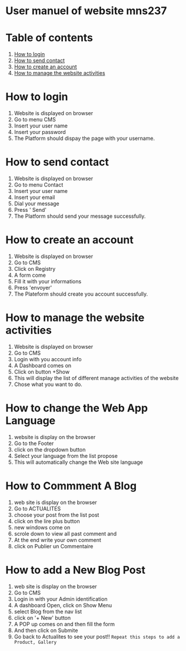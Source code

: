 # User manuel of website mns237

# Table of contents

1. [How to login](#how-to-login) 
1. [How to send contact](#how-to-send-contact)
1. [How to create an account](#how-to-create-an-account)
1. [How to manage the website activities](#how-to-manage-the-website-activities)

# How to login
1. Website is displayed on browser
1. Go to menu CMS
1. Insert your user name
1. Insert your password
1. The Platform should dispay the page with your username.

# How to send contact
1. Website is displayed on browser
1. Go to menu Contact
1. Insert your user name
1. Insert your email
1. Dial your message
1. Press ' Send' 
1. The Platform should send your message successfully.

# How to create an account
1. Website is displayed on browser
1. Go to CMS 
1. Click on Registry
1. A form come 
1. Fill it with your informations
1. Press 'envoyer'
1. The Plateform should create you account successfully.

# How to manage the website activities
1. Website is displayed on browser
1. Go to CMS 
1. Login with you account info
1. A Dashboard comes on
1. Click on button +Show
1. This will display the list of different manage activities of the website
1. Chose what you want to do.

# How to change the Web App Language
1. website is display on the browser
1. Go to the Footer
1. click on the dropdown button
1. Select your language from the list propose
1. This will automatically change the Web site language  

# How to Commment A Blog
1. web site is display on the browser
1. Go to ACTUALITES
1. choose your post from the list post
1. click on the lire plus button 
1. new windows come on 
1. scrole down to view all past comment and 
1. At the end write your own comment
1. click on Publier un Commentaire

# How to add a New Blog Post
1. web site is display on the browser
1. Go to CMS
1. Login in with your Admin identification
1. A dashboard Open, click on Show Menu
1. select Blog from the nav list
1. click on '+ New' button 
1. A POP up comes on and then fill the form
1. And then click on Submite
1. Go back to Actualites to see your post!!
`Repeat this steps to add a Product, Gallery`

#